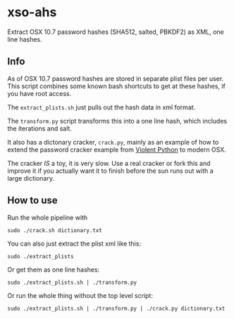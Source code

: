 # xso-ahs

Extract OSX 10.7 password hashes (SHA512, salted, PBKDF2) as XML, one line hashes.

## Info

As of OSX 10.7 password hashes are stored in separate plist files per user. 
This script combines some known bash shortcuts to get at these hashes, if you have root access.

The ```extract_plists.sh``` just pulls out the hash data in xml format.

The ```transform.py``` script transforms this into a one line hash, which includes the iterations and salt.

It also has a dictonary cracker, ```crack.py```, mainly as an example of how to extend the password cracker example from
[Violent Python](http://www.amazon.com/Violent-Python-Cookbook-Penetration-Engineers/dp/1597499579) to modern OSX.

The cracker *IS* a toy, it is very slow. Use a real cracker or fork this and improve it if you actually want it to finish before the sun runs out with a large dictionary.

## How to use
Run the whole pipeline with

```sudo ./crack.sh dictionary.txt```

You can also just extract the plist xml like this:

```sudo ./extract_plists```

Or get them as one line hashes:

```sudo ./extract_plists.sh | ./transform.py```

Or run the whole thing without the top level script:

```sudo ./extract_plists.sh | ./transform.py | ./crack.py dictionary.txt```
